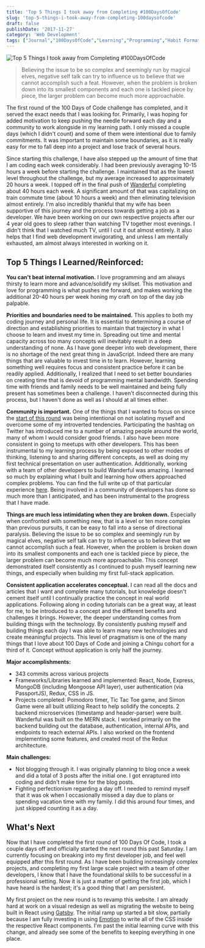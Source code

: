 ```yaml
---
title: 'Top 5 Things I took away from Completing #100DaysOfCode'
slug: 'top-5-things-i-took-away-from-completing-100daysofcode'
draft: false
publishDate: '2017-11-27'
category: 'Web Development'
tags: ["Journal","100DaysOfCode","Learning","Programming","Habit Formation","Community"]
---
```

![Top 5 Things I took away from Completing #100DaysOfCode](images/2017-11-github-commits.jpg#center)

> Believing the issue to be so complex and seemingly run by magical elves, negative self talk can try to influence us to believe that we cannot accomplish such a feat. However, when the problem is broken down into its smallest components and each one is tackled piece by piece, the larger problem can become much more approachable.

The first round of the 100 Days of Code challenge has completed, and it served the exact needs that I was looking for. Primarily, I was hoping for added motivation to keep pushing the needle forward each day and a community to work alongside in my learning path. I only missed a couple days (which I didn't count) and some of them were intentional due to family commitments. It was important to maintain some boundaries, as it is really easy for me to fall deep into a project and lose track of several hours.

Since starting this challenge, I have also stepped up the amount of time that I am coding each week considerably. I had been previously averaging 10-15 hours a week before starting the challenge. I maintained that as the lowest level throughout the challenge, but my average increased to approximately 20 hours a week. I topped off in the final push of [Wanderful](https://www.wanderful-travel.com) completing about 40 hours each week. A significant amount of that was capitalizing on train commute time (about 10 hours a week) and then eliminating television almost entirely. I'm also incredibly thankful that my wife has been supportive of this journey and the process towards getting a job as a developer. We have been working on our own respective projects after our 4 year old goes to sleep rather than watching TV together most evenings. I didn't think that I watched much TV, until I cut it out almost entirely. It also helps that I find web development invigorating, and unless I am mentally exhausted, am almost always interested in working on it.

## Top 5 Things I Learned/Reinforced:

**You can't beat internal motivation.** I love programming and am always thirsty to learn more and advance/solidify my skillset. This motivation and love for programming is what pushes me forward, and makes working the additional 20-40 hours per week honing my craft on top of the day job palpable.

**Priorities and boundaries need to be maintained.** This applies to both my coding journey and personal life. It is essential to determining a course of direction and establishing priorities to maintain that trajectory in what I choose to learn and invest my time in. Spreading out time and mental capacity across too many concepts will inevitably result in a deep understanding of none. As I have gone deeper into web development, there is no shortage of the next great thing in JavaScript. Indeed there are many things that are valuable to invest time in to learn. However, learning something well requires focus and consistent practice before it can be readily applied. Additionally, I realized that I need to set better boundaries on creating time that is devoid of programming mental bandwidth. Spending time with friends and family needs to be well maintained and being fully present has sometimes been a challenge. I haven't disconnected during this process, but I haven't done as well as I should at all times either.

**Community is important.** One of the things that I wanted to focus on since the [start of this round](/blog/the-start-of-100daysofcode) was being intentional on not isolating myself and overcome some of my introverted tendencies. Participating the hashtag on Twitter has introduced me to a number of amazing people around the world, many of whom I would consider good friends. I also have been more consistent in going to meetups with other developers. This has been instrumental to my learning process by being exposed to other modes of thinking, listening to and sharing different concepts, as well as doing my first technical presentation on user authentication. Additionally, working with a team of other developers to build Wanderful was amazing. I learned so much by explaining what I built and learning how others approached complex problems. You can find the full write up of that particular experience [here](/blog//the-journey-to-creating-wanderful). Being involved in a community of developers has done so much more than I anticipated, and has been instrumental to the progress that I have made. 

**Things are much less intimidating when they are broken down.** Especially when confronted with something new, that is a level or ten more complex than previous pursuits, it can be easy to fall into a sense of directional paralysis. Believing the issue to be so complex and seemingly run by magical elves, negative self talk can try to influence us to believe that we cannot accomplish such a feat. However, when the problem is broken down into its smallest components and each one is tackled piece by piece, the larger problem can become much more approachable. This concept demonstrated itself consistently as I continued to push myself learning new things, and especially when building my first full-stack application.

**Consistent application accelerates conceptual.** I can read all the docs and articles that I want and complete many tutorials, but knowledge doesn't cement itself until I continually practice the concept in real world applications. Following along in coding tutorials can be a great way, at least for me, to be introduced to a concept and the different benefits and challenges it brings. However, the deeper understanding comes from building things with the technology. By consistently pushing myself and building things each day I was able to learn many new technologies and create meaningful projects. This level of pragmatism is one of the many things that I love about 100 Days of Code and joining a Chingu cohort for a third of it. Concept without application is only half the journey.


**Major accomplishments:**
* 343 commits across various projects
* Frameworks/Libraries learned and implemented: React, Node, Express, MongoDB (including Mongoose API layer), user authentication (via PassportJS), Redux, CSS in JS.
* Projects completed: Pomodoro timer, Tic Tac Toe game, and Simon Game were all built utilizing React to help solidify the concepts. 2 backend microservices (timestamp and header-parser) were built. Wanderful was built on the MERN stack. I worked primarily on the backend building out the database, authentication, internal APIs, and endpoints to reach external APIs. I also worked on the frontend implementing some features, and created most of the Redux architecture.

**Main challenges:**
* Not blogging through it. I was originally planning to blog once a week and did a total of 3 posts after the initial one. I got enraptured into coding and didn't make time for the blog posts.
* Fighting perfectionism regarding a day off. I needed to remind myself that it was ok when I occasionally missed a day due to plans or spending vacation time with my family. I did this around four times, and just skipped counting it as a day.

## What's Next

Now that I have completed the first round of 100 Days Of Code, I took a couple days off and officially started the next round this past Saturday. I am currently focusing on breaking into my first developer job, and feel well equipped after this first round. As I have been building increasingly complex projects, and completing my first large scale project with a team of other developers, I know that I have the foundational skills to be successful in a professional setting. Now it is just a matter of getting the first job, which I have heard is the hardest; it's a good thing that I am persistent.

My first project on the new round is to revamp this website. I am already hard at work on a visual redesign as well as migrating the website to being built in React using [Gatsby](https://www.gatsbyjs.org/). The initial ramp up started a bit slow, partially because I am fully investing in using [Emotion](https://emotion.sh/) to write all of the CSS inside the respective React components. I'm past the initial learning curve with this change, and already see some of the benefits to keeping everything in one place.
